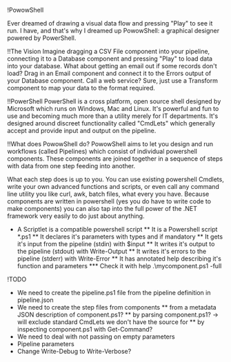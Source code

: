 !PowowShell

Ever dreamed of drawing a visual data flow and pressing "Play" to see it run.
I have, and that's why I dreamed up PowowShell: a graphical designer powered
by PowerShell.

!!The Vision
Imagine dragging a CSV File component into your pipeline, connecting it to a 
Database component and pressing "Play" to load data into your database. What
about getting an email out if some records don't load? Drag in an Email component
and connect it to the Errors output of your Database component. Call a web service?
Sure, just use a Transform component to map your data to the format required.

!!PowerShell
PowerShell is a cross platform, open source shell designed by Microsoft which
runs on Windows, Mac and Linux. It's powerful and fun to use and becoming much
more than a utility merely for IT departments. It's designed around discreet
functionality called "CmdLets" which generally accept and provide input and 
output on the pipeline.

!!What does PowowShell do?
PowowShell aims to let you design and run workflows (called Pipelines) which
consist of individual powershell components. These components are joined together
in a sequence of steps with data from one step feeding into another.

What each step does is up to you. You can use existing powershell Cmdlets, write
your own advanced functions and scripts, or even call any command line utility
you like curl, awk, batch files, what every you have. Because components are written
in powershell (yes you do have to write code to make components) you can also tap into
the full power of the .NET framework very easily to do just about anything.

* A Scriptlet is a compatible powershell script
** It is a Powershell script *.ps1
** It declares it's parameters with types and if mandatory
** It gets it's input from the pipeline (stdin) with $input
** It writes it's output to the pipeline (stdout) with Write-Output
** It writes it's errors to the pipeline (stderr) with Write-Error
** It has annotated help describing it's function and parameters
*** Check it with help .\mycomponent.ps1 -full

!TODO
* We need to create the pipeline.ps1 file from the pipeline definition in pipeline.json
* We need to create the step files from components
** from a metadata JSON description of component.ps1?
** by parsing component.ps1? -> will exclude standard CmdLets we don't have the source for
** by inspecting component.ps1 with Get-Command?
* We need to deal with not passing on empty parameters
* Pipeline parameters
* Change Write-Debug to Write-Verbose?